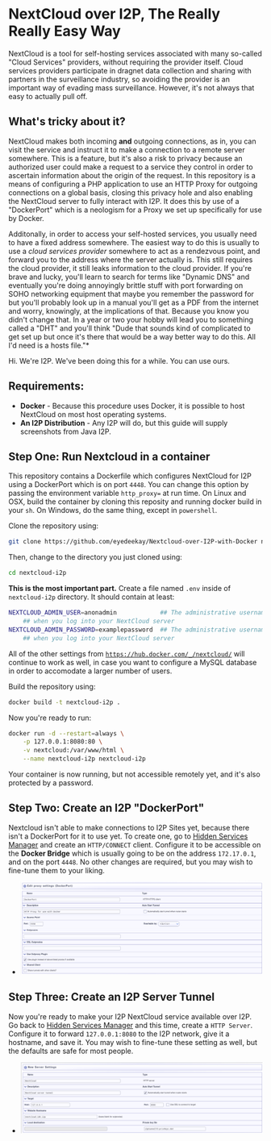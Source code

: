 NextCloud over I2P, The Really Really Easy Way
==============================================

NextCloud is a tool for self-hosting services associated with many
so-called "Cloud Services" providers, without requiring the provider itself.
Cloud services providers participate in dragnet data collection and sharing
with partners in the surveillance industry, so avoiding the provider is an
important way of evading mass surveillance. However, it's not always that easy
to actually pull off.

What's tricky about it?
-----------------------

NextCloud makes both incoming **and** outgoing connections, as in, you can visit
the service and instruct it to make a connection to a remote server somewhere.
This is a feature, but it's also a risk to privacy because an authorized
user could make a request to a service they control in order to ascertain
information about the origin of the request. In this repository is a means of
configuring a PHP application to use an HTTP Proxy for outgoing connections on a
global basis, closing this privacy hole and also enabling the NextCloud server to
fully interact with I2P. It does this by use of a "DockerPort" which is a
neologism for a Proxy we set up specifically for use by Docker.

Additonally, in order to access your self-hosted services, you usually need to
have a fixed address somewhere. The easiest way to do this is usually to
use a *cloud services provider* somewhere to act as a rendezvous point, and
forward you to the address where the server actually is. This still requires
the cloud provider, it still leaks information to the cloud provider. If
you're brave and lucky, you'll learn to search for terms like "Dynamic DNS"
and eventually you're doing annoyingly brittle stuff with port forwarding on SOHO
networking equipment that maybe you remember the password for but you'll probably
look up in a manual you'll get as a PDF from the internet and worry, knowingly, 
at the implications of that. Because you know you didn't change that. In a year or
two your hobby will lead you to something called a "DHT" and you'll think "Dude
that sounds kind of complicated to get set up but once it's there that would be a
way better way to do this. All I'd need is a hosts file."\*

Hi. We're I2P. We've been doing this for a while. You can use ours.

Requirements:
-------------

 - **Docker** - Because this procedure uses Docker, it is possible to host NextCloud on most
  host operating systems.
 - **An I2P Distribution** - Any I2P will do, but this guide will supply screenshots from Java
  I2P.

Step One: Run Nextcloud in a container
--------------------------------------

This repository contains a Dockerfile which configures NextCloud for I2P using
a DockerPort which is on port `4448`. You can change this option by passing the
environment variable `http_proxy=` at run time. On Linux and OSX, build the 
container by cloning this reposity and running docker build in your `sh`. On
Windows, do the same thing, except in `powershell`.

Clone the repository using:

``` sh
git clone https://github.com/eyedeekay/Nextcloud-over-I2P-with-Docker nextcloud-i2p
```

Then, change to the directory you just cloned using:

``` sh
cd nextcloud-i2p
```

**This is the most important part.** Create a file named `.env` inside of `nextcloud-i2p`
directory. It should contain at least:

``` sh
NEXTCLOUD_ADMIN_USER=anonadmin            ## The administrative username you want to use
    ## when you log into your NextCloud server
NEXTCLOUD_ADMIN_PASSWORD=examplepassword  ## The administrative username you want to use
    ## when you log into your NextCloud server
```

All of the other settings from [`https://hub.docker.com/_/nextcloud/`](https://hub.docker.com/_/nextcloud/)
will continue to work as well, in case you want to configure a MySQL database in order
to accomodate a larger number of users.

Build the repository using:

``` sh
docker build -t nextcloud-i2p .
```

Now you're ready to run:

``` sh
docker run -d --restart=always \
    -p 127.0.0.1:8080:80 \
    -v nextcloud:/var/www/html \
    --name nextcloud-i2p nextcloud-i2p
```

Your container is now running, but not accessible remotely yet, and it's also protected by
a password.

Step Two: Create an I2P "DockerPort"
------------------------------------

Nextcloud isn't able to make connections to I2P Sites yet, because there isn't a
DockerPort for it to use yet. To create one, go to [Hidden Services Manager](http://127.0.0.1:7657/i2ptunnelmgr)
and create an `HTTP/CONNECT` client. Configure it to be accessible on the
**Docker Bridge** which is usually going to be on the address `172.17.0.1`, and
on the port `4448`. No other changes are required, but you may wish to fine-tune them
to your liking.

 - ![Example Configuration](DockerPort.png)

Step Three: Create an I2P Server Tunnel
---------------------------------------

Now you're ready to make your I2P NextCloud service available over I2P. Go back to
[Hidden Services Manager](http://127.0.0.1:7657/i2ptunnelmgr) and this time, create
a `HTTP Server`. Configure it to forward `127.0.0.1:8080` to the I2P network, give
it a hostname, and save it. You may wish to fine-tune these setting as well, but
the defaults are safe for most people.

 - ![Example Configuration](DockerServer.png)
